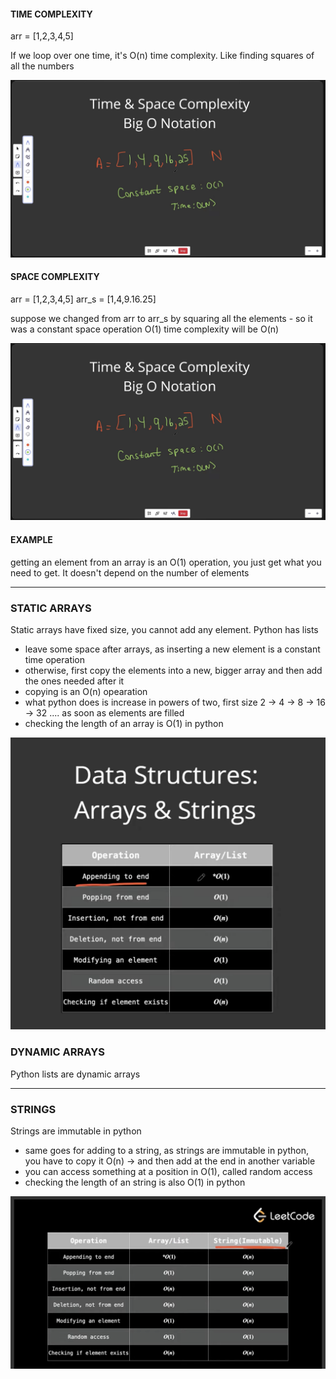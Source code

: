 #### TIME COMPLEXITY

arr = [1,2,3,4,5]

If we loop over one time, it's O(n) time complexity. Like finding squares of all the numbers

![alt text](image.png)


#### SPACE COMPLEXITY

arr = [1,2,3,4,5]
arr_s = [1,4,9.16.25]

suppose we changed from arr to arr_s by squaring all the elements - so it was a constant space operation O(1)
time complexity will be O(n)

![alt text](image.png)


#### EXAMPLE

getting an element from an array is an O(1) operation, you just get what you need to get. It doesn't depend on the number of elements

---

### STATIC ARRAYS

Static arrays have fixed size, you cannot add any element. Python has lists

- leave some space after arrays, as inserting a new element is a constant time operation
- otherwise, first copy the elements into a new, bigger array and then add the ones needed after it
- copying is an O(n) opearation
- what python does is increase in powers of two, first size 2 -> 4 -> 8 -> 16 -> 32 .... as soon as elements are filled
- checking the length of an array is O(1) in python

![alt text](image-2.png)

### DYNAMIC ARRAYS

Python lists are dynamic arrays


---

### STRINGS

Strings are immutable in python

- same goes for adding to a string, as strings are immutable in python, you have to copy it O(n) -> and then add at the end in another variable
- you can access something at a position in O(1), called random access
- checking the length of an string is also O(1) in python

![alt text](image-3.png)


